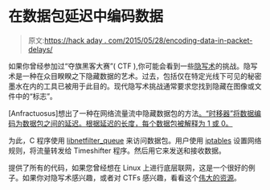 # 在数据包延迟中编码数据

> 原文:[https://hack aday . com/2015/05/28/encoding-data-in-packet-delays/](https://hackaday.com/2015/05/28/encoding-data-in-packet-delays/)

如果你曾经参加过“夺旗黑客大赛”( CTF ),你可能会看到一些[隐写术](http://en.wikipedia.org/wiki/Steganography)的挑战。隐写术是一种在众目睽睽之下隐藏数据的艺术。过去，包括仅在特定光线下可见的秘密墨水在内的工具已被用于此目的。现代隐写术挑战通常要求您找到隐藏在图像或文件中的“标志”。

[Anfractuosus]想出了一种在网络流量流中隐藏数据包的方法[。“时移器”将数据编码为数据包之间的延迟。根据延迟的长度，每个数据包被解释为 1 或 0。](https://www.anfractuosity.com/projects/timeshifter/)

为此，C 程序使用 [libnetfilter_queue](http://www.netfilter.org/projects/libnetfilter_queue/) 来访问数据包。用户使用 [iptables](http://en.wikipedia.org/wiki/Iptables) 设置网络规则，将流量转发给 Timeshifter 程序。然后用它来发送和接收数据。

提供了所有的代码，如果您曾经想在 Linux 上进行底层联网，这是一个很好的例子。如果你对隐写术感兴趣，或者对 CTFs 感兴趣，看看这个[伟大的资源](https://github.com/ctfs/resources/tree/master/topics/steganography)。